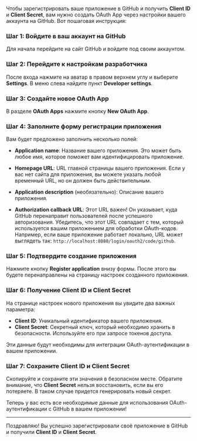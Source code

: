 Чтобы зарегистрировать ваше приложение в GitHub и получить **Client ID** и **Client Secret**, вам нужно создать OAuth
App через настройки вашего аккаунта на GitHub. Вот пошаговая инструкция:

### Шаг 1: Войдите в ваш аккаунт на GitHub

Для начала перейдите на сайт GitHub и войдите под своим аккаунтом.

### Шаг 2: Перейдите к настройкам разработчика

После входа нажмите на аватар в правом верхнем углу и выберите **Settings**. В меню слева найдите пункт **Developer
settings**.

### Шаг 3: Создайте новое OAuth App

В разделе **OAuth Apps** нажмите кнопку **New OAuth App**.

### Шаг 4: Заполните форму регистрации приложения

Вам будет предложено заполнить несколько полей:

- **Application name**: Название вашего приложения. Это может быть любое имя, которое поможет вам идентифицировать
  приложение.

- **Homepage URL**: URL главной страницы вашего приложения. Если у вас нет сайта для приложения, вы можете указать любой
  временный URL, но он должен быть действительным.

- **Application description** (необязательно): Описание вашего приложения.

- **Authorization callback URL**: Этот URL важен! Он указывает, куда GitHub перенаправит пользователей после успешного
  авторизования. Убедитесь, что этот URL совпадает с тем, который используется вашим приложением для обработки
  OAuth-кодов. Например, если ваше приложение работает локально, URL может выглядеть так:
  `http://localhost:8080/login/oauth2/code/github`.

### Шаг 5: Подтвердите создание приложения

Нажмите кнопку **Register application** внизу формы. После этого вы будете перенаправлены на страницу настроек
созданного приложения.

### Шаг 6: Получение Client ID и Client Secret

На странице настроек нового приложения вы увидите два важных параметра:

- **Client ID**: Уникальный идентификатор вашего приложения.
- **Client Secret**: Секретный ключ, который необходимо хранить в безопасности. Используйте его при запросе токенов
  доступа.

Эти данные будут необходимы для интеграции OAuth-аутентификации в вашем приложении.

### Шаг 7: Сохраните Client ID и Client Secret

Скопируйте и сохраните эти значения в безопасном месте. Обратите внимание, что **Client Secret** нельзя восстановить,
если вы его потеряете. В таком случае придется генерировать новый секрет.

Теперь у вас есть все необходимые данные для использования OAuth-аутентификации с GitHub в вашем приложении!

---

Поздравляю! Вы успешно зарегистрировали своё приложение в GitHub и получили **Client ID** и **Client Secret**.